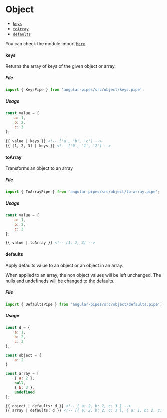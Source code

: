 # Object

* [`keys`](#keys)
* [`toArray`](#toarray)
* [`defaults`](#defaults)

You can check the module import [`here`](./modules.md).

#### keys

Returns the array of keys of the given object or array.

##### File

```typescript
import { KeysPipe } from 'angular-pipes/src/object/keys.pipe';
```

##### Usage

```javascript
const value = {
    a: 1,
    b: 2,
    c: 3
};

```

```html
{{ value | keys }} <!-- ['a', 'b', 'c'] -->
{{ [1, 2, 3] | keys }} <!-- ['0', '1', '2'] -->
```

#### toArray

Transforms an object to an array

##### File

```typescript
import { ToArrayPipe } from 'angular-pipes/src/object/to-array.pipe';
```

##### Usage

```javascript
const value = {
    a: 1,
    b: 2,
    c: 3
};

```

```html
{{ value | toArray }} <!-- [1, 2, 3] -->
```


#### defaults

Apply defaults value to an object or an object in an array.

When applied to an array, the non object values will be left unchanged. The nulls and undefineds will be changed
to the defaults.

##### File

```typescript
import { DefaultsPipe } from 'angular-pipes/src/object/defaults.pipe';
```

##### Usage

```javascript
const d = {
    a: 1,
    b: 2,
    c: 3
};

const object = {
    a: 2
}

const array = [
    { a: 2 },
    null,
    { b: 3 },
    undefined
];

```

```html
{{ object | defaults: d }} <!-- { a: 2, b: 2, c: 3 } -->
{{ array | defaults: d }} <!-- [{ a: 2, b: 2, c: 3 }, { a: 1, b: 2, c: 3 }, { a: 1, b: 3, c: 3 }, { a: 1, b: 2, c: 3 }]-->
```
